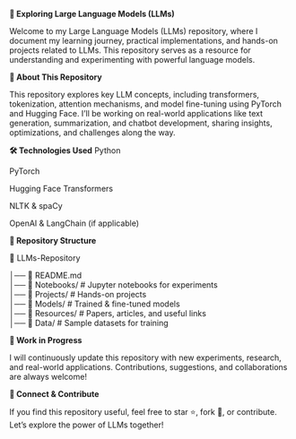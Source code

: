 **🚀 Exploring Large Language Models (LLMs)**

Welcome to my Large Language Models (LLMs) repository, where I document my learning journey, practical implementations, and hands-on projects related to LLMs. This repository serves as a resource for understanding and experimenting with powerful language models.

**📌 About This Repository**

This repository explores key LLM concepts, including transformers, tokenization, attention mechanisms, and model fine-tuning using PyTorch and Hugging Face. I’ll be working on real-world applications like text generation, summarization, and chatbot development, sharing insights, optimizations, and challenges along the way.

**🛠 Technologies Used**
Python

PyTorch

Hugging Face Transformers

NLTK & spaCy

OpenAI & LangChain (if applicable)

**📂 Repository Structure**


📁 LLMs-Repository

│── 📄 README.md  
│── 📁 Notebooks/                       # Jupyter notebooks for experiments  
│── 📁 Projects/                        # Hands-on projects  
│── 📁 Models/                          # Trained & fine-tuned models  
│── 📁 Resources/                       # Papers, articles, and useful links  
│── 📁 Data/                            # Sample datasets for training  

**🚧 Work in Progress**

I will continuously update this repository with new experiments, research, and real-world applications. Contributions, suggestions, and collaborations are always welcome!

**🤝 Connect & Contribute**

If you find this repository useful, feel free to star ⭐, fork 🍴, or contribute. Let’s explore the power of LLMs together!
